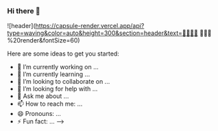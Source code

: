 ### Hi there 👋
![header](https://capsule-render.vercel.app/api?type=waving&color=auto&height=300&section=header&text=🌊🌊🌊🌊 🏄🏻‍♀️ %20render&fontSize=60)

Here are some ideas to get you started:




- 🔭 I’m currently working on ...
- 🌱 I’m currently learning ...
- 👯 I’m looking to collaborate on ...
- 🤔 I’m looking for help with ...
- 💬 Ask me about ...
- 📫 How to reach me: ...
- 😄 Pronouns: ...
- ⚡ Fun fact: ...
-->
